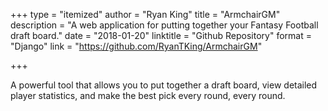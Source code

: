+++
type = "itemized"
author = "Ryan King"
title = "ArmchairGM"
description = "A web application for putting together your Fantasy Football draft board."
date = "2018-01-20"
linktitle = "Github Repository"
format = "Django"
link = "https://github.com/RyanTKing/ArmchairGM"

+++

A powerful tool that allows you to put together a draft board, view detailed player statistics, and make the best pick every round, every round.
